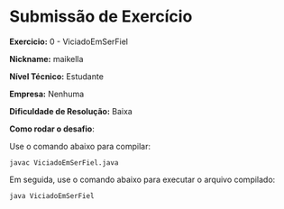 ﻿# Submissão de Exercício

**Exercicio:** 0 - ViciadoEmSerFiel

**Nickname:** maikella

**Nível Técnico:** Estudante

**Empresa:** Nenhuma

**Dificuldade de Resolução:**  Baixa

**Como rodar o desafio**:


Use o comando abaixo para compilar:
```
javac ViciadoEmSerFiel.java
```
Em seguida, use o comando abaixo para executar o arquivo compilado:
```
java ViciadoEmSerFiel
```
